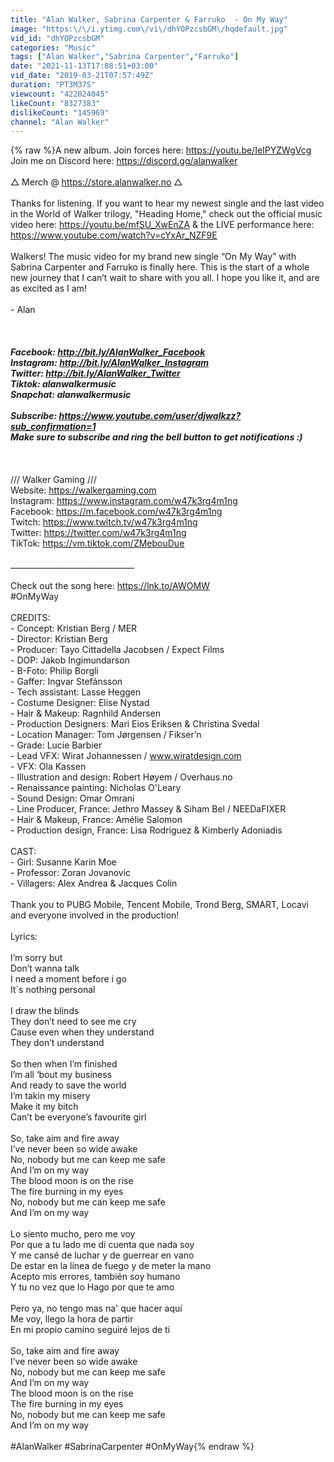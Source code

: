 ```yaml
---
title: "Alan Walker, Sabrina Carpenter & Farruko  - On My Way"
image: "https:\/\/i.ytimg.com\/vi\/dhYOPzcsbGM\/hqdefault.jpg"
vid_id: "dhYOPzcsbGM"
categories: "Music"
tags: ["Alan Walker","Sabrina Carpenter","Farruko"]
date: "2021-11-13T17:08:51+03:00"
vid_date: "2019-03-21T07:57:49Z"
duration: "PT3M37S"
viewcount: "422024045"
likeCount: "8327383"
dislikeCount: "145969"
channel: "Alan Walker"
---
```

{% raw %}A new album. Join forces here: <a rel="nofollow" target="blank" href="https://youtu.be/IeIPYZWgVcg">https://youtu.be/IeIPYZWgVcg</a><br />Join me on Discord here: <a rel="nofollow" target="blank" href="https://discord.gg/alanwalker">https://discord.gg/alanwalker</a><br /><br />△ Merch @  <a rel="nofollow" target="blank" href="https://store.alanwalker.no">https://store.alanwalker.no</a> △<br /><br />Thanks for listening. If you want to hear my newest single and the last video in the World of Walker trilogy, &quot;Heading Home,&quot; check out the official music video here: <a rel="nofollow" target="blank" href="https://youtu.be/mfSU_XwEnZA">https://youtu.be/mfSU_XwEnZA</a> &amp; the LIVE performance here: <a rel="nofollow" target="blank" href="https://www.youtube.com/watch?v=cYxAr_NZF9E">https://www.youtube.com/watch?v=cYxAr_NZF9E</a><br /><br />Walkers! The music video for my brand new single “On My Way” with Sabrina Carpenter and Farruko is finally here. This is the start of a whole new journey that I can’t wait to share with you all. I hope you like it, and are as excited as I am!<br /><br />- Alan<br /><br />_______________________________<br /><br />Facebook: <a rel="nofollow" target="blank" href="http://bit.ly/AlanWalker_Facebook">http://bit.ly/AlanWalker_Facebook</a><br />Instagram: <a rel="nofollow" target="blank" href="http://bit.ly/AlanWalker_Instagram">http://bit.ly/AlanWalker_Instagram</a><br />Twitter: <a rel="nofollow" target="blank" href="http://bit.ly/AlanWalker_Twitter">http://bit.ly/AlanWalker_Twitter</a><br />Tiktok: alanwalkermusic<br />Snapchat: alanwalkermusic<br /><br />Subscribe: <a rel="nofollow" target="blank" href="https://www.youtube.com/user/djwalkzz?sub_confirmation=1">https://www.youtube.com/user/djwalkzz?sub_confirmation=1</a><br />Make sure to subscribe and ring the bell button to get notifications :) <br /><br />_______________________________<br /><br />/// Walker Gaming ///<br />Website: <a rel="nofollow" target="blank" href="https://walkergaming.com​">https://walkergaming.com​</a><br />Instagram: <a rel="nofollow" target="blank" href="https://www.instagram.com/w47k3rg4m1ng​">https://www.instagram.com/w47k3rg4m1ng​</a><br />Facebook: <a rel="nofollow" target="blank" href="https://m.facebook.com/w47k3rg4m1ng​">https://m.facebook.com/w47k3rg4m1ng​</a><br />Twitch: <a rel="nofollow" target="blank" href="https://www.twitch.tv/w47k3rg4m1ng​">https://www.twitch.tv/w47k3rg4m1ng​</a><br />Twitter: <a rel="nofollow" target="blank" href="https://twitter.com/w47k3rg4m1ng​">https://twitter.com/w47k3rg4m1ng​</a><br />TikTok: <a rel="nofollow" target="blank" href="https://vm.tiktok.com/ZMebouDue">https://vm.tiktok.com/ZMebouDue</a><br /><br />_______________________________<br /><br />Check out the song here: <a rel="nofollow" target="blank" href="https://lnk.to/AWOMW">https://lnk.to/AWOMW</a> <br />#OnMyWay<br /><br />CREDITS:<br />- Concept: Kristian Berg / MER<br />- Director: Kristian Berg<br />- Producer: Tayo Cittadella Jacobsen / Expect Films<br />- DOP: Jakob Ingimundarson<br />- B-Foto: Philip Borgli<br />- Gaffer: Ingvar Stefánsson<br />- Tech assistant: Lasse Heggen<br />- Costume Designer: Elise Nystad<br />- Hair &amp; Makeup: Ragnhild Andersen<br />- Production Designers: Mari Eios Eriksen &amp; Christina Svedal<br />- Location Manager: Tom Jørgensen / Fikser’n<br />- Grade: Lucie Barbier<br />- Lead VFX: Wirat Johannessen / www.wiratdesign.com<br />- VFX: Ola Kassen<br />- Illustration and design: Robert Høyem / Overhaus.no<br />- Renaissance painting: Nicholas O'Leary<br />- Sound Design: Omar Omrani<br />- Line Producer, France: Jethro Massey &amp; Siham Bel / NEEDaFIXER<br />- Hair &amp; Makeup, France: Amélie Salomon<br />- Production design, France: Lisa Rodriguez &amp; Kimberly Adoniadis<br /><br />CAST:<br />- Girl: Susanne Karin Moe<br />- Professor: Zoran Jovanovic<br />- Villagers: Alex Andrea &amp; Jacques Colin <br /><br />Thank you to PUBG Mobile, Tencent Mobile, Trond Berg, SMART, Locavi and everyone involved in the production!<br /><br />Lyrics:<br /><br />I’m sorry but<br />Don’t wanna talk<br />I need a moment before i go<br />It`s nothing personal<br /><br />I draw the blinds<br />They don’t need to see me cry<br />Cause even when they understand<br />They don’t understand<br /><br />So then when I’m finished<br />I’m all ‘bout my business<br />And ready to save the world<br />I’m takin my misery<br />Make it my bitch<br />Can’t be everyone’s favourite girl<br /><br />So, take aim and fire away<br />I’ve never been so wide awake<br />No, nobody but me can keep me safe<br />And I’m on my way<br />The blood moon is on the rise<br />The fire burning in my eyes<br />No, nobody but me can keep me safe<br />And I’m on my way<br /><br />Lo siento mucho, pero me voy<br />Por que a tu lado me di cuenta que nada soy<br />Y me cansé de luchar y de guerrear en vano<br />De estar en la línea de fuego y de meter la mano<br />Acepto mis errores, también soy humano<br />Y tu no vez que lo Hago por que te amo<br /><br />Pero ya, no tengo mas na' que hacer aquí<br />Me voy, llego la hora de partir<br />En mi propio camino seguiré lejos de ti<br /><br />So, take aim and fire away<br />I’ve never been so wide awake<br />No, nobody but me can keep me safe<br />And I’m on my way<br />The blood moon is on the rise<br />The fire burning in my eyes<br />No, nobody but me can keep me safe<br />And I’m on my way<br /><br />#AlanWalker #SabrinaCarpenter #OnMyWay{% endraw %}
